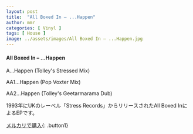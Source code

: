 ```yaml
---
layout: post
title:  "All Boxed In – ...Happen"
author: mmr
categories: [ Vinyl ]
tags: [ House ]
image: ../assets/images/All Boxed In – ...Happen.jpg
---
```


#### All Boxed In – ...Happen

A...Happen (Tolley's Stressed Mix)

AA1...Happen (Pop Voxter Mix)

AA2...Happen (Tolley's Geetarmarama Dub)

1993年にUKのレーベル「Stress Records」からリリースされたAll Boxed InによるEPです。


[メルカリで購入](https://jp.mercari.com/item/m42506837214){: .button1}

